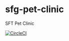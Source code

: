 # sfg-pet-clinic
SFT Pet Clinic


[![CircleCI](https://circleci.com/gh/s2rgi0/sfg-pet-clinic/tree/master.svg?style=svg)](https://circleci.com/gh/s2rgi0/sfg-pet-clinic/tree/master)